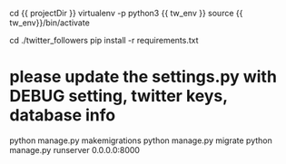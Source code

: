 cd {{ projectDir }}
virtualenv -p python3 {{ tw_env }}
source {{ tw_env}}/bin/activate

cd ./twitter_followers
pip install -r requirements.txt

# please update the settings.py with DEBUG setting, twitter keys, database info

python manage.py makemigrations
python manage.py migrate
python manage.py runserver 0.0.0.0:8000